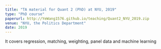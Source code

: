 ```yaml
---
title: "TA material for Quant 2 (PhD) at NYU, 2019"
type: "PhD course"
paperurl: http://YeWang1576.github.io/teaching/Quant2_NYU_2019.zip
venue: "NYU, the Politics Department"
date: 2019
---
```


It covers regression, matching, weighting, panel data and machine learning
